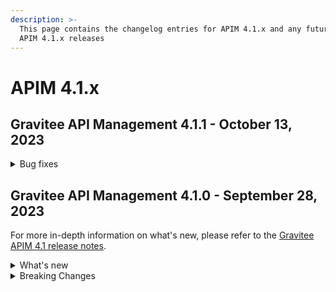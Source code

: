 ```yaml
---
description: >-
  This page contains the changelog entries for APIM 4.1.x and any future patch
  APIM 4.1.x releases
---
```


# APIM 4.1.x
 
## Gravitee API Management 4.1.1 - October 13, 2023

<details>

<summary>Bug fixes</summary>

**Gateway**

* Health Check doesn't support Endpoint with EL [#8700](https://github.com/gravitee-io/issues/issues/8700)
* resource-filtering policy does not work with debug mode [#9267](https://github.com/gravitee-io/issues/issues/9267)
* Gateways take proxy configuration while it mustn't  [#9278](https://github.com/gravitee-io/issues/issues/9278)

**Management API**

* Email related to closed, paused and resumed subscription of PUSH plan are not sent [#9281](https://github.com/gravitee-io/issues/issues/9281)
* unable to update health checks on endpoints with REST API v2 [#9283](https://github.com/gravitee-io/issues/issues/9283)

**Console**

* Configure logging mode link not working [#9213](https://github.com/gravitee-io/issues/issues/9213)
* Add members button does not work for group admin [#9241](https://github.com/gravitee-io/issues/issues/9241)
* Unable to remove expiration date of an API Key [#9248](https://github.com/gravitee-io/issues/issues/9248)
* Non admin users can't see api keys of APIs they created [#9268](https://github.com/gravitee-io/issues/issues/9268)
* Console - Add date time picker instead of only date for subscription date field [#9271](https://github.com/gravitee-io/issues/issues/9271)
* Log Content Not Visible in V2 API Logs [#9290](https://github.com/gravitee-io/issues/issues/9290)

**Other**

* User claim in OAuth2 resource seems ignored [#9168](https://github.com/gravitee-io/issues/issues/9168)
* Typo in the documentation of  "cache policy" [#9262](https://github.com/gravitee-io/issues/issues/9262)

</details>

## Gravitee API Management 4.1.0 - September 28, 2023

For more in-depth information on what's new, please refer to the [Gravitee APIM 4.1 release notes](../release-notes/apim-4.1.md).

<details>

<summary>What's new</summary>

**Installing APIM on Kubernetes**

* Helm Chart configuration now supports DB-less mode

**v4 API Configuration**

* Webhook entrypoint configuration supports Dead Letter Queue
* Enhanced single endpoint and endpoint group management
* Default single endpoint and endpoint group settings inheritance to streamline configuration
* Enhancements to user and group access, including transfer of ownership

**Creating v4 APIs**

* A v4 API can be created by importing an existing Gravitee v4 API definition in JSON format
* v4 API duplication is now supported

**Logging**

* Comprehensive connection logs to analyze the usage of v4 message APIs
* Customizable data capture and message content details

</details>

<details>

<summary>Breaking Changes</summary>

No breaking changes

</details>
